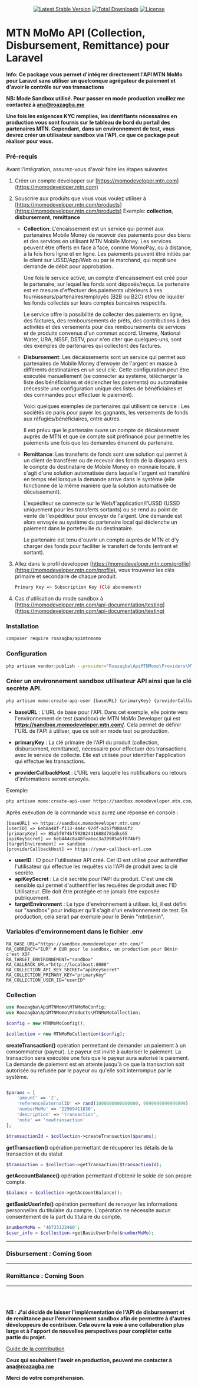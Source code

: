 <p align="center">
<a href="https://packagist.org/packages/roazagba/apimtnmomo"><img src="https://img.shields.io/packagist/v/roazagba/apimtnmomo" alt="Latest Stable Version"></a>
<a href="https://packagist.org/packages/roazagba/apimtnmomo"><img src="https://img.shields.io/packagist/dt/roazagba/apimtnmomo" alt="Total Downloads"></a>
<a href="https://packagist.org/packages/roazagba/apimtnmomo"><img src="https://img.shields.io/packagist/l/roazagba/apimtnmomo" alt="License"></a>
</p>

# MTN MoMo API (Collection, Disbursement, Remittance) pour Laravel

**Info: Ce package vous permet d'intégrer directement l'API MTN MoMo pour Laravel sans utiliser un quelconque agrégateur de paiement et d'avoir le contrôle sur vos transactions**

**NB: Mode Sandbox utilisé. Pour passer en mode production veuillez me contactez à [ana@roazagba.me](mailto:ana@roazagba.me)**

**Une fois les exigences KYC remplies, les identifiants nécessaires en production vous sont fournis sur le tableau de bord du portail des partenaires MTN. Cependant, dans un environnement de test, vous devrez créer un utilisateur sandbox via l'API, ce que ce package peut réaliser pour vous.**

### Pré-requis

Avant l'intégration, assurez-vous d'avoir faire les étapes suivantes

1. Créer un compte développer sur [https://momodeveloper.mtn.com](https://momodeveloper.mtn.com)
2. Souscrire aux produits que vous vous voulez utiliser à [https://momodeveloper.mtn.com/products](https://momodeveloper.mtn.com/products) Exemple: **collection**, **disbursement**, **remittance**

   - **Collection**: L'encaissement est un service qui permet aux partenaires Mobile Money de recevoir des paiements pour des biens et des services en utilisant MTN Mobile Money. Les services peuvent être offerts en face à face, comme MomoPay, ou à distance, à la fois hors ligne et en ligne. Les paiements peuvent être initiés par le client sur USSD/App/Web ou par le marchand, qui reçoit une demande de débit pour approbation.

     Une fois le service activé, un compte d'encaissement est créé pour le partenaire, sur lequel les fonds sont déposés/reçus. Le partenaire est en mesure d'effectuer des paiements ultérieurs à ses fournisseurs/partenaires/employés (B2B ou B2C) et/ou de liquider les fonds collectés sur leurs comptes bancaires respectifs.

     Le service offre la possibilité de collecter des paiements en ligne, des factures, des remboursements de prêts, des contributions à des activités et des versements pour des remboursements de services et de produits convenus d'un commun accord. Umeme, National Water, URA, NSSF, DSTV, pour n'en citer que quelques-uns, sont des exemples de partenaires qui collectent des factures.

   - **Disbursement**: Les décaissements sont un service qui permet aux partenaires de Mobile Money d'envoyer de l'argent en masse à différents destinataires en un seul clic. Cette configuration peut être exécutée manuellement (se connecter au système, télécharger la liste des bénéficiaires et déclencher les paiements) ou automatisée (nécessite une configuration unique des listes de bénéficiaires et des commandes pour effectuer le paiement).

     Voici quelques exemples de partenaires qui utilisent ce service : Les sociétés de paris pour payer les gagnants, les versements de fonds aux réfugiés/bénéficiaires, entre autres.

     Il est prévu que le partenaire ouvre un compte de décaissement auprès de MTN et que ce compte soit préfinancé pour permettre les paiements une fois que les demandes émanent du partenaire.

   - **Remittance**: Les transferts de fonds sont une solution qui permet à un client de transférer ou de recevoir des fonds de la diaspora vers le compte du destinataire de Mobile Money en monnaie locale. Il s'agit d'une solution automatisée dans laquelle l'argent est transféré en temps réel lorsque la demande arrive dans le système (elle fonctionne de la même manière que la solution automatisée de décaissement).

     L'expéditeur se connecte sur le Web/l'application/l'USSD (USSD uniquement pour les transferts sortants) ou se rend au point de vente de l'expéditeur pour envoyer de l'argent. Une demande est alors envoyée au système du partenaire local qui déclenche un paiement dans le portefeuille du destinataire.

     Le partenaire est tenu d'ouvrir un compte auprès de MTN et d'y charger des fonds pour faciliter le transfert de fonds (entrant et sortant).

3. Allez dans le profil developper [https://momodeveloper.mtn.com/profile](https://momodeveloper.mtn.com/profile), vous trouverez les clés primaire et secondaire de chaque produit.

   ```bash
   Primary Key => Subscription Key (Clé abonnement)
   ```

4. Cas d'utilisation du mode sandbox à [https://momodeveloper.mtn.com/api-documentation/testing](https://momodeveloper.mtn.com/api-documentation/testing)

### Installation

```bash
composer require roazagba/apimtnmomo
```

### Configuration

```bash
php artisan vendor:publish --provider="Roazagba\ApiMTNMomo\Providers\MTNMoMoServiceProvider" --tag="config"
```

### Créer un environnement sandbox utilisateur API ainsi que la clé secrète API.

```bash
php artisan momo:create-api-user {baseURL} {primaryKey} {providerCallbackHost}
```

- **baseURL** : L'URL de base pour l'API. Dans cet exemple, elle pointe vers l'environnement de test (sandbox) de MTN MoMo Developer qui est **https://sandbox.momodeveloper.mtn.com/**. Cela permet de définir l'URL de l'API à utiliser, que ce soit en mode test ou production.

- **primaryKey** : La clé primaire de l'API du produit (collection, disbursement, remittance), nécessaire pour effectuer des transactions avec le service de collecte. Elle est utilisée pour identifier l'application qui effectue les transactions.

- **providerCallbackHost** : L'URL vers laquelle les notifications ou retours d'informations seront envoyés.

Exemple:

```bash
php artisan momo:create-api-user https://sandbox.momodeveloper.mtn.com/ your_product_primary_key https://your-callback-url.com
```

Après exéxution de la commande vous aurez une réponse en console :

```text
[baseURL] => https://sandbox.momodeveloper.mtn.com/
[userID] => 6eb8a48f-f113-444c-97df-a3b7f088a6f2
[primaryKey] => 85a5f074bf59202441688d781dks65
[apiKeySecret] => 6eb444c8a48fea6ec3a39985a5f074bf5
[targetEnvironment] => sandbox
[providerCallbackHost] => https://your-callback-url.com
```

- **userID** : ID pour l'utilisateur API créé. Cet ID est utilisé pour authentifier l'utilisateur qui effectue les requêtes via l'API de produit avec la clé secrète.
- **apiKeySecret** : La clé secrète pour l'API du produit. C'est une clé sensible qui permet d'authentifier les requêtes de produit avec l'ID Utilisateur. Elle doit être protégée et ne jamais être exposée publiquement.
- **targetEnvironment** : Le type d'environnement à utiliser. Ici, il est défini sur "sandbox" pour indiquer qu'il s'agit d'un environnement de test. En production, cela serait par exemple pour le Bénin "mtnbenin".

### Variables d'environnement dans le fichier .env

```env
RA_BASE_URL="https://sandbox.momodeveloper.mtn.com/"
RA_CURRENCY="EUR" # EUR pour le sandbox, en production pour Bénin c'est XOF
RA_TARGET_ENVIRONNEMENT="sandbox"
RA_CALLBACK_URL="http://localhost:8000"
RA_COLLECTION_API_KEY_SECRET="apiKeySecret"
RA_COLLECTION_PRIMARY_KEY="primaryKey"
RA_COLLECTION_USER_ID="userID"
```

### Collection

```php
use Roazagba\ApiMTNMomo\MTNMoMoConfig;
use Roazagba\ApiMTNMomo\Products\MTNMoMoCollection;

$config = new MTNMoMoConfig();

$collection = new MTNMoMoCollection($config);
```

**createTransaction()** opération permettant de demander un paiement à un consommateur (payeur). Le payeur est invité à autoriser le paiement. La transaction sera exécutée une fois que le payeur aura autorisé le paiement. La demande de paiement est en attente jusqu'à ce que la transaction soit autorisée ou refusée par le payeur ou qu'elle soit interrompue par le système.

```php

$params = [
    'amount' => '2',
    'referenceExternalID' => rand(1000000000000000, 9999999999999999) . '',
    'numberMoMo' => '22969411836',
    'description' => 'transaction',
    'note' => 'newtransaction'
];

$transactionId = $collection->createTransaction($params);
```

**getTransaction()** opération permettant de récupérer les détails de la transaction et du statut

```php
$transaction = $collection->getTransaction($transactionId);
```

**getAccountBalance()** opération permettant d'obtenir le solde de son propre compte.

```php
$balance = $collection->getAccountBalance();
```

**getBasicUserInfo()** opération permettant de renvoyer les informations personnelles du titulaire du compte. L'opération ne nécessite aucun consentement de la part du titulaire du compte.

```php
$numberMoMo = '46733123460';
$user_info = $collection->getBasicUserInfo($numberMoMo);
```

---

### Disbursement : Coming Soon

---

### Remittance : Coming Soon

---

<br><br>

**NB : J'ai décidé de laisser l'implémentation de l'API de disbursement et de remittance pour l'environnement sandbox afin de permettre à d'autres développeurs de contribuer. Cela ouvre la voie à une collaboration plus large et à l'apport de nouvelles perspectives pour compléter cette partie du projet.**

[Guide de la contribution](CONTRIBUTING.md)

**Ceux qui souhaitent l'avoir en production, peuvent me contacter à [ana@roazagba.me](mailto:ana@roazagba.me)**

**Merci de votre compréhension.**
